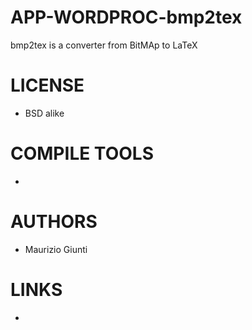 APP-WORDPROC-bmp2tex
====================

bmp2tex is a converter from BitMAp to LaTeX

LICENSE
===============
* BSD alike

COMPILE TOOLS
===============
* 

AUTHORS
===============
* Maurizio Giunti

LINKS
===============
* 
